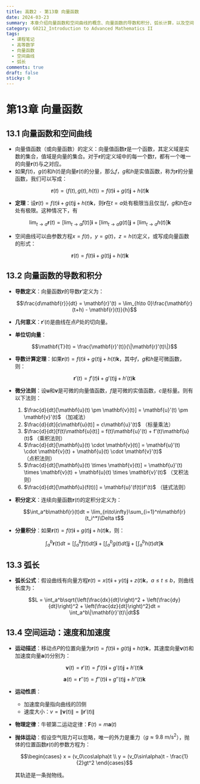 ```yaml
---
title: 高数2 - 第13章 向量函数
date: 2024-03-23
summary: 本章介绍向量函数和空间曲线的概念、向量函数的导数和积分、弧长计算，以及空间运动中的速度和加速度分析。
category: G0212_Introduction to Advanced Mathematics II
tags:
  - 课程笔记
  - 高等数学
  - 向量函数
  - 空间曲线
  - 弧长
comments: true
draft: false
sticky: 0
---
```

# 第13章 向量函数

## 13.1 向量函数和空间曲线

- 向量值函数（或向量函数）的定义：向量值函数$\mathbf{r}$是一个函数，其定义域是实数的集合，值域是向量的集合。对于$\mathbf{r}$的定义域中的每一个数$t$，都有一个唯一的向量$\mathbf{r}(t)$与之对应。
- 如果$f(t)$，$g(t)$和$h(t)$是向量$\mathbf{r}(t)$的分量，那么$f$，$g$和$h$是实值函数，称为$\mathbf{r}$的分量函数，我们可以写成：

$$\mathbf{r}(t) = \langle f(t), g(t), h(t)\rangle = f(t)\mathbf{i} + g(t)\mathbf{j} + h(t)\mathbf{k}$$

- **定理**：设$\mathbf{r}(t) = f(t)\mathbf{i} + g(t)\mathbf{j} + h(t)\mathbf{k}$，则$\mathbf{r}$在$t=a$处有极限当且仅当$f$，$g$和$h$在$a$处有极限。这种情况下，有

$$\lim_{t\to a}\mathbf{r}(t) = \left[\lim_{t\to a}f(t)\right]\mathbf{i} + \left[\lim_{t\to a}g(t)\right]\mathbf{j} + \left[\lim_{t\to a}h(t)\right]\mathbf{k}$$

- 空间曲线可以由参数方程$x=f(t)$，$y=g(t)$，$z=h(t)$定义，或写成向量函数的形式：

$$\mathbf{r}(t) = f(t)\mathbf{i} + g(t)\mathbf{j} + h(t)\mathbf{k}$$

## 13.2 向量函数的导数和积分

- **导数定义**：向量函数$\mathbf{r}$的导数$\mathbf{r}'$定义为：
  
  $$\frac{d\mathbf{r}}{dt} = \mathbf{r}'(t) = \lim_{h\to 0}\frac{\mathbf{r}(t+h) - \mathbf{r}(t)}{h}$$

- **几何意义**：$\mathbf{r}'(t)$是曲线在点$P$处的切向量。

- **单位切向量**：
  
  $$\mathbf{T}(t) = \frac{\mathbf{r}'(t)}{\|\mathbf{r}'(t)\|}$$

- **导数计算定理**：如果$\mathbf{r}(t) = f(t)\mathbf{i} + g(t)\mathbf{j} + h(t)\mathbf{k}$，其中$f$，$g$和$h$是可微函数，则：
  
  $$\mathbf{r}'(t) = f'(t)\mathbf{i} + g'(t)\mathbf{j} + h'(t)\mathbf{k}$$

- **微分法则**：设$\mathbf{u}$和$\mathbf{v}$是可微的向量值函数，$f$是可微的实值函数，$c$是标量。则有以下法则：
  
  1. $\frac{d}{dt}[\mathbf{u}(t) \pm \mathbf{v}(t)] = \mathbf{u}'(t) \pm \mathbf{v}'(t)$ （加减法）
  2. $\frac{d}{dt}[c\mathbf{u}(t)] = c\mathbf{u}'(t)$ （标量乘法）
  3. $\frac{d}{dt}[f(t)\mathbf{u}(t)] = f(t)\mathbf{u}'(t) + f'(t)\mathbf{u}(t)$ （乘积法则）
  4. $\frac{d}{dt}[\mathbf{u}(t) \cdot \mathbf{v}(t)] = \mathbf{u}'(t) \cdot \mathbf{v}(t) + \mathbf{u}(t) \cdot \mathbf{v}'(t)$ （点积法则）
  5. $\frac{d}{dt}[\mathbf{u}(t) \times \mathbf{v}(t)] = \mathbf{u}'(t) \times \mathbf{v}(t) + \mathbf{u}(t) \times \mathbf{v}'(t)$ （叉积法则）
  6. $\frac{d}{dt}[\mathbf{u}(f(t))] = \mathbf{u}'(f(t))f'(t)$ （链式法则）

- **积分定义**：连续向量函数$\mathbf{r}(t)$的定积分定义为：
  
  $$\int_a^b\mathbf{r}(t)dt = \lim_{n\to\infty}\sum_{i=1}^n\mathbf{r}(t_i^*)\Delta t$$

- **分量积分**：如果$\mathbf{r}(t) = f(t)\mathbf{i} + g(t)\mathbf{j} + h(t)\mathbf{k}$，则：
  
  $$\int_a^b\mathbf{r}(t)dt = \left[\int_a^bf(t)dt\right]\mathbf{i} + \left[\int_a^bg(t)dt\right]\mathbf{j} + \left[\int_a^bh(t)dt\right]\mathbf{k}$$

## 13.3 弧长

- **弧长公式**：假设曲线有向量方程$\mathbf{r}(t) = x(t)\mathbf{i} + y(t)\mathbf{j} + z(t)\mathbf{k}$，$a \leq t \leq b$，则曲线长度为：
  
  $$L = \int_a^b\sqrt{\left(\frac{dx}{dt}\right)^2 + \left(\frac{dy}{dt}\right)^2 + \left(\frac{dz}{dt}\right)^2}dt = \int_a^b\|\mathbf{r}'(t)\|dt$$

## 13.4 空间运动：速度和加速度

- **运动描述**：移动点$P$的位置向量为$\mathbf{r}(t) = f(t)\mathbf{i} + g(t)\mathbf{j} + h(t)\mathbf{k}$，其速度向量$\mathbf{v}(t)$和加速度向量$\mathbf{a}(t)$分别为：
  
  $$\mathbf{v}(t) = \mathbf{r}'(t) = f'(t)\mathbf{i} + g'(t)\mathbf{j} + h'(t)\mathbf{k}$$
  
  $$\mathbf{a}(t) = \mathbf{r}''(t) = f''(t)\mathbf{i} + g''(t)\mathbf{j} + h''(t)\mathbf{k}$$

- **运动性质**：
  - 加速度向量指向曲线的凹侧
  - 速度大小：$v = \|\mathbf{v}(t)\| = \|\mathbf{r}'(t)\|$

- **物理定律**：牛顿第二运动定律：$\mathbf{F}(t) = m\mathbf{a}(t)$

- **抛体运动**：假设空气阻力可以忽略，唯一的外力是重力（$g \approx 9.8\ \mathrm{m/s^2}$），抛体的位置函数$\mathbf{r}(t)$的参数方程为：
  
  $$\begin{cases}
  x = (v_0\cos\alpha)t \\
  y = (v_0\sin\alpha)t - \frac{1}{2}gt^2
  \end{cases}$$
  
  其轨迹是一条抛物线。